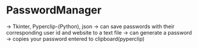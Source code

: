 # PasswordManager
-> Tkinter, Pyperclip-(Python), json
-> can save passwords with their corresponding user id and website to a text file
-> can generate a password 
-> copies your password entered to clipboard(pyperclip)
